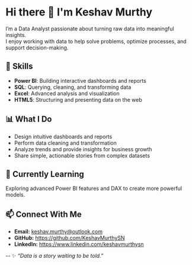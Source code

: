 # Hi there 👋 I'm Keshav Murthy  

I’m a Data Analyst passionate about turning raw data into meaningful insights.  
I enjoy working with data to help solve problems, optimize processes, and support decision-making.  

## 🔧 Skills
- **Power BI**: Building interactive dashboards and reports  
- **SQL**: Querying, cleaning, and transforming data  
- **Excel**: Advanced analysis and visualization  
- **HTML5**: Structuring and presenting data on the web  

## 📊 What I Do
- Design intuitive dashboards and reports  
- Perform data cleaning and transformation  
- Analyze trends and provide insights for business growth  
- Share simple, actionable stories from complex datasets  

## 🌱 Currently Learning
Exploring advanced Power BI features and DAX to create more powerful models.  

## 📫 Connect With Me
- **Email:** keshav.murthy@outlook.com  
- **GitHub:** https://github.com/KeshavMurthySN
- **LinkedIn:** https://www.linkedin.com/keshavmurthysn

--
✨ _“Data is a story waiting to be told.”_ 
